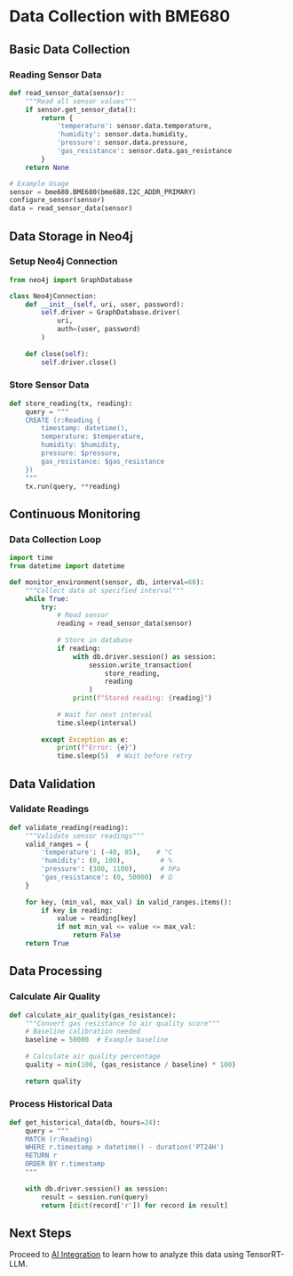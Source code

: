 # Data Collection with BME680

## Basic Data Collection

### Reading Sensor Data
```python
def read_sensor_data(sensor):
    """Read all sensor values"""
    if sensor.get_sensor_data():
        return {
            'temperature': sensor.data.temperature,
            'humidity': sensor.data.humidity,
            'pressure': sensor.data.pressure,
            'gas_resistance': sensor.data.gas_resistance
        }
    return None

# Example Usage
sensor = bme680.BME680(bme680.I2C_ADDR_PRIMARY)
configure_sensor(sensor)
data = read_sensor_data(sensor)
```

## Data Storage in Neo4j

### Setup Neo4j Connection
```python
from neo4j import GraphDatabase

class Neo4jConnection:
    def __init__(self, uri, user, password):
        self.driver = GraphDatabase.driver(
            uri, 
            auth=(user, password)
        )
    
    def close(self):
        self.driver.close()
```

### Store Sensor Data
```python
def store_reading(tx, reading):
    query = """
    CREATE (r:Reading {
        timestamp: datetime(),
        temperature: $temperature,
        humidity: $humidity,
        pressure: $pressure,
        gas_resistance: $gas_resistance
    })
    """
    tx.run(query, **reading)
```

## Continuous Monitoring

### Data Collection Loop
```python
import time
from datetime import datetime

def monitor_environment(sensor, db, interval=60):
    """Collect data at specified interval"""
    while True:
        try:
            # Read sensor
            reading = read_sensor_data(sensor)
            
            # Store in database
            if reading:
                with db.driver.session() as session:
                    session.write_transaction(
                        store_reading, 
                        reading
                    )
                print(f"Stored reading: {reading}")
            
            # Wait for next interval
            time.sleep(interval)
            
        except Exception as e:
            print(f"Error: {e}")
            time.sleep(5)  # Wait before retry
```

## Data Validation

### Validate Readings
```python
def validate_reading(reading):
    """Validate sensor readings"""
    valid_ranges = {
        'temperature': (-40, 85),    # °C
        'humidity': (0, 100),         # %
        'pressure': (300, 1100),      # hPa
        'gas_resistance': (0, 50000)  # Ω
    }
    
    for key, (min_val, max_val) in valid_ranges.items():
        if key in reading:
            value = reading[key]
            if not min_val <= value <= max_val:
                return False
    return True
```

## Data Processing

### Calculate Air Quality
```python
def calculate_air_quality(gas_resistance):
    """Convert gas resistance to air quality score"""
    # Baseline calibration needed
    baseline = 50000  # Example baseline
    
    # Calculate air quality percentage
    quality = min(100, (gas_resistance / baseline) * 100)
    
    return quality
```

### Process Historical Data
```python
def get_historical_data(db, hours=24):
    query = """
    MATCH (r:Reading)
    WHERE r.timestamp > datetime() - duration('PT24H')
    RETURN r
    ORDER BY r.timestamp
    """
    
    with db.driver.session() as session:
        result = session.run(query)
        return [dict(record['r']) for record in result]
```

## Next Steps

Proceed to [AI Integration](ai-integration.md) to learn how to analyze this data using TensorRT-LLM.
